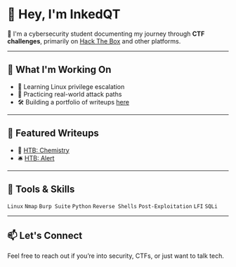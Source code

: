 # 👋 Hey, I'm InkedQT

🎯 I'm a cybersecurity student documenting my journey through **CTF challenges**, primarily on [Hack The Box](https://www.hackthebox.com/) and other platforms.

---

## 🧠 What I'm Working On

- 🔐 Learning Linux privilege escalation
- 📡 Practicing real-world attack paths
- 🛠 Building a portfolio of writeups [here](https://github.com/inkedqt/ctf-writeups)

---

## 🚩 Featured Writeups

- 🧪 [HTB: Chemistry](https://github.com/inkedqt/ctf-writeups/tree/main/HTB/chemistry)
- 🛎️ [HTB: Alert](https://github.com/inkedqt/ctf-writeups/tree/main/HTB/alert)

---

## 🧰 Tools & Skills

`Linux` `Nmap` `Burp Suite` `Python` `Reverse Shells` `Post-Exploitation` `LFI` `SQLi`

---

## 📫 Let's Connect

Feel free to reach out if you’re into security, CTFs, or just want to talk tech.

